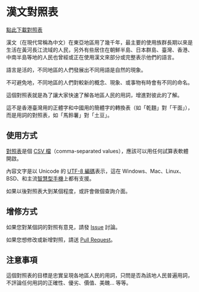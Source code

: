 # 漢文對照表

[點此下載對照表](https://raw.githubusercontent.com/pingooo/han/master/%E6%BC%A2%E6%96%87%E5%B0%8D%E7%85%A7%E8%A1%A8.csv)

漢文（在現代常稱為中文）在東亞地區用了幾千年，最主要的使用族群長期以來是生活在黃河長江流域的人民，另外有些居住在朝鮮半島、日本群島、臺灣、香港、中南半島等地的人民也曾經或正在使用漢文來部分或完整表示他們的語言。

語言是活的，不同地區的人們發展出不同用語是自然的現象。

不可避免地，不同地區的人們對較新的概念、現象、或事物有時會有不同的命名。

這個對照表就是為了讓大家快速了解各地區人民的用詞，增進對彼此的了解。

這不是香港臺灣用的正體字和中國用的簡體字的轉換表（如「乾麵」對「干面」），而是用詞的對照表，如「馬鈴薯」對「土豆」。

## 使用方式

[對照表](https://github.com/pingooo/han/blob/master/%E6%BC%A2%E6%96%87%E5%B0%8D%E7%85%A7%E8%A1%A8.csv)是個 [CSV 檔](https://zh.wikipedia.org/wiki/%E9%80%97%E5%8F%B7%E5%88%86%E9%9A%94%E5%80%BC)（comma-separated values），應該可以用任何試算表軟體開啟。

內容文字是以 Unicode 的 [UTF-8 編碼](https://zh.wikipedia.org/wiki/UTF-8)表示，這在 Windows、Mac、Linux、BSD、和主流[智慧型手機](https://zh.wikipedia.org/wiki/%E6%99%BA%E8%83%BD%E6%89%8B%E6%9C%BA)上都有支援。

如果以後對照表大到某個程度，或許會做個查詢介面。

## 增修方式

如果您對某個詞的對照有意見，請發 [Issue](https://help.github.com/en/github/managing-your-work-on-github/creating-an-issue) 討論。

如果您想修改或新增對照，請送 [Pull Request](https://help.github.com/en/github/collaborating-with-issues-and-pull-requests/creating-a-pull-request)。

## 注意事項

這個對照表的目標是忠實呈現各地區人民的用詞，只問是否為該地人民普遍用詞，不評論任何用詞的正確性、優劣、價值、美醜... 等等。
